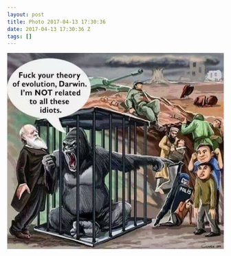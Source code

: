 ```yaml
---
layout: post
title: Photo 2017-04-13 17:30:36
date: 2017-04-13 17:30:36 Z
tags: []
---
```

![](/media/2017/04/159533536818.jpg)
